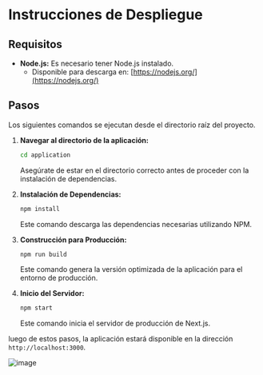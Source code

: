 # Instrucciones de Despliegue

## Requisitos

*   **Node.js:** Es necesario tener Node.js instalado.
    *   Disponible para descarga en: [https://nodejs.org/](https://nodejs.org/)

## Pasos

Los siguientes comandos se ejecutan desde el directorio raíz del proyecto.

1. **Navegar al directorio de la aplicación:**
   ```bash
   cd application
   ```
   Asegúrate de estar en el directorio correcto antes de proceder con la instalación de dependencias.

2.  **Instalación de Dependencias:**
    ```bash
    npm install
    ```
    Este comando descarga las dependencias necesarias utilizando NPM.
   
3.  **Construcción para Producción:**
    ```bash
    npm run build
    ```
    Este comando genera la versión optimizada de la aplicación para el entorno de producción.

4.  **Inicio del Servidor:**
    ```bash
    npm start
    ```
    Este comando inicia el servidor de producción de Next.js.

luego de estos pasos, la aplicación estará disponible en la dirección `http://localhost:3000`.

![image](https://github.com/user-attachments/assets/5b838734-0de1-4715-b999-55d19f49f29f)


